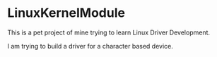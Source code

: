 # LinuxKernelModule

This is a pet project of mine trying to learn Linux Driver Development.

I am trying to build a driver for a character based device.

